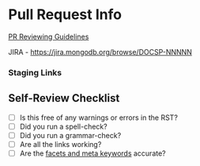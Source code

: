 # Pull Request Info

[PR Reviewing Guidelines](https://github.com/mongodb/docs-kotlin/blob/master/REVIEWING.md)

JIRA - <https://jira.mongodb.org/browse/DOCSP-NNNNN>

### Staging Links
<!-- start insert-links --><!-- end insert-links -->

## Self-Review Checklist

- [ ] Is this free of any warnings or errors in the RST?
- [ ] Did you run a spell-check?
- [ ] Did you run a grammar-check?
- [ ] Are all the links working?
- [ ] Are the [facets and meta keywords](https://wiki.corp.mongodb.com/display/DE/Docs+Taxonomy) accurate?
